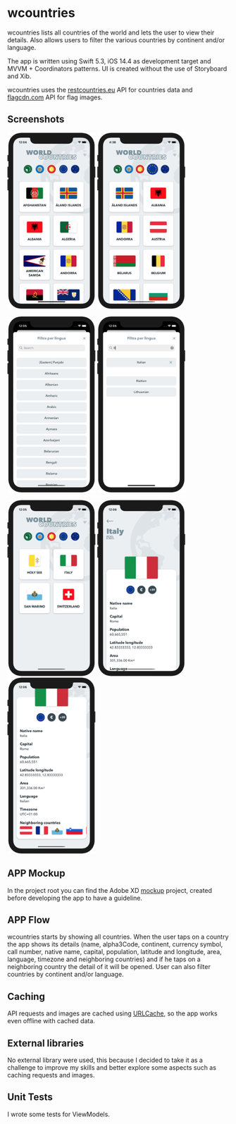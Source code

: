 # wcountries
wcountries lists all countries of the world and lets the user to view their details.
Also allows users to filter the various countries by continent and/or language.

The app is written using Swift 5.3, iOS 14.4 as development target and MVVM + Coordinators patterns.
UI is created without the use of Storyboard and Xib.

wcountries uses the [restcountries.eu](http://restcountries.eu) API for countries data and [flagcdn.com](https://flagcdn.com) API for flag images.
## Screenshots
<p>
<img src="./screenshots/screen1.png?raw=true" width="200">
<img src="./screenshots/screen2.png?raw=true" width="200">
</p>
<p>
<img src="./screenshots/screen3.png?raw=true" width="200">
<img src="./screenshots/screen4.png?raw=true" width="200">
</p>
<p>
<img src="./screenshots/screen5.png?raw=true" width="200">
<img src="./screenshots/screen6.png?raw=true" width="200">
<img src="./screenshots/screen7.png?raw=true" width="200">
</p>

## APP Mockup
In the project root you can find the Adobe XD [mockup](./wcountries.xd) project, created before developing the app to have a guideline.
## APP Flow
wcountries starts by showing all countries. When the user taps on a country the app shows its details (name, alpha3Code, continent, currency symbol, call number, native name, capital, population, latitude and longitude, area, language, timezone and neighboring countries) and if he taps on a neighboring country the detail of it will be opened.
User can also filter countries by continent and/or language.
## Caching
API requests and images are cached using [URLCache](https://developer.apple.com/documentation/foundation/urlcache), so the app works even offline with cached data.
## External libraries
No external library were used, this because I decided to take it as a challenge to improve my skills and better explore some aspects such as caching requests and images.
## Unit Tests
I wrote some tests for ViewModels.
